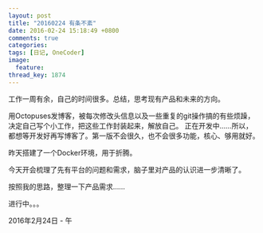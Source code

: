 ```yaml
---
layout: post
title: "20160224 有条不紊"
date: 2016-02-24 15:18:49 +0800
comments: true
categories: 
tags: [日记, OneCoder]
image:
  feature: 
thread_key: 1874
---
```

工作一周有余，自己的时间很多。总结，思考现有产品和未来的方向。

用Octopuses发博客，被每次修改头信息以及一些重复的git操作搞的有些烦躁，决定自己写个小工作，把这些工作封装起来，解放自己。
正在开发中……所以，都想等开发好再写博客了。第一版不会很久，也不会很多功能，核心、够用就好。

昨天搭建了一个Docker环境，用于折腾。

今天开会梳理了先有平台的问题和需求，脑子里对产品的认识进一步清晰了。

按照我的思路，整理一下产品需求……

进行中。。。

2016年2月24日 - 午